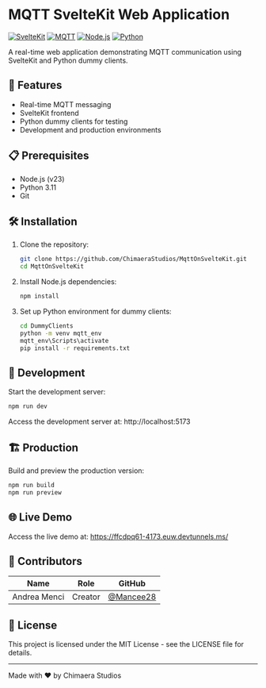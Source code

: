 # MQTT SvelteKit Web Application

[![SvelteKit](https://img.shields.io/badge/SvelteKit-FF3E00?style=flat&logo=svelte&logoColor=white)](https://kit.svelte.dev/)
[![MQTT](https://img.shields.io/badge/MQTT-3C5280?style=flat&logo=eclipse-mosquitto&logoColor=white)](https://mqtt.org/)
[![Node.js](https://img.shields.io/badge/Node.js-23-339933?style=flat&logo=node.js&logoColor=white)](https://nodejs.org/)
[![Python](https://img.shields.io/badge/Python-3.11-3776AB?style=flat&logo=python&logoColor=white)](https://www.python.org/)

A real-time web application demonstrating MQTT communication using SvelteKit and Python dummy clients.

## 🚀 Features

- Real-time MQTT messaging
- SvelteKit frontend
- Python dummy clients for testing
- Development and production environments

## 📋 Prerequisites

- Node.js (v23)
- Python 3.11
- Git

## 🛠️ Installation

1. Clone the repository:
   ```bash
   git clone https://github.com/ChimaeraStudios/MqttOnSvelteKit.git
   cd MqttOnSvelteKit
   ```

2. Install Node.js dependencies:
   ```bash
   npm install
   ```

3. Set up Python environment for dummy clients:
   ```bash
   cd DummyClients
   python -m venv mqtt_env
   mqtt_env\Scripts\activate
   pip install -r requirements.txt
   ```

## 🔧 Development

Start the development server:
```bash
npm run dev
```

Access the development server at: http://localhost:5173

## 🏗️ Production

Build and preview the production version:
```bash
npm run build
npm run preview
```

## 🌐 Live Demo

Access the live demo at: https://ffcdpq61-4173.euw.devtunnels.ms/

## 👥 Contributors

| Name | Role | GitHub |
|------|------|--------|
| Andrea Menci | Creator | [@Mancee28](https://github.com/Mancee28) |

## 📄 License

This project is licensed under the MIT License - see the LICENSE file for details.

---

Made with ❤️ by Chimaera Studios
